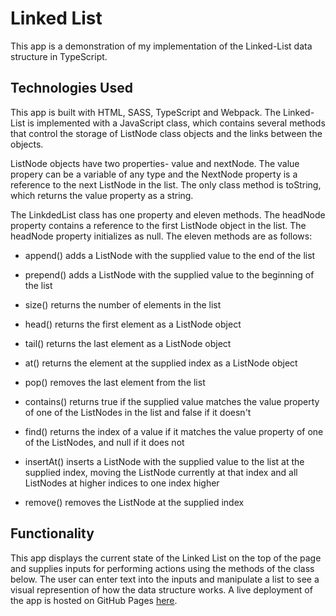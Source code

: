 # Linked List

This app is a demonstration of my implementation of the Linked-List data structure in TypeScript.

## Technologies Used

This app is built with HTML, SASS, TypeScript and Webpack. The Linked-List is implemented with a JavaScript class, which contains several methods that control the storage of ListNode class objects and the links between the objects.

ListNode objects have two properties- value and nextNode. The value propery can be a variable of any type and the NextNode property is a reference to the next ListNode in the list. The only class method is toString, which returns the value property as a string.

The LinkdedList class has one property and eleven methods. The headNode property contains a reference to the first ListNode object in the list. The headNode property initializes as null. The eleven methods are as follows:

- append() adds a ListNode with the supplied value to the end of the list

- prepend() adds a ListNode with the supplied value to the beginning of the list

- size() returns the number of elements in the list

- head() returns the first element as a ListNode object

- tail() returns the last element as a ListNode object

- at() returns the element at the supplied index as a ListNode object

- pop() removes the last element from the list

- contains() returns true if the supplied value matches the value property of one of the ListNodes in the list and false if it doesn't

- find() returns the index of a value if it matches the value property of one of the ListNodes, and null if it does not

- insertAt() inserts a ListNode with the supplied value to the list at the supplied index, moving the ListNode currently at that index and all ListNodes at higher indices to one index higher

- remove() removes the ListNode at the supplied index

## Functionality

This app displays the current state of the Linked List on the top of the page and supplies inputs for performing actions using the methods of the class below. The user can enter text into the inputs and manipulate a list to see a visual represention of how the data structure works. A live deployment of the app is hosted on GitHub Pages [here](https://jonathandpotter.github.io/linked-list/).
